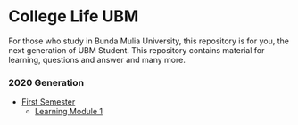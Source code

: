 # College Life UBM
For those who study in Bunda Mulia University, this repository is for you, the next generation of UBM Student. This repository contains material for learning, questions and answer and many more. </br>

###  2020 Generation
- [First Semester](./First%20Semester)
	- [Learning Module 1](./First%20Semester/Learning%20Module%201)